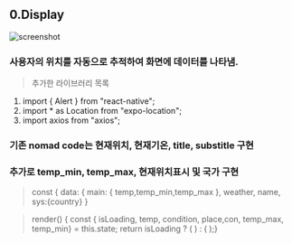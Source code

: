 ## 0.Display
![screenshot](weather/screenshot.png)
### 사용자의 위치를 자동으로 추적하여 화면에 데이터를 나타냄.
> 추가한 라이브러리 목록
1. import { Alert } from "react-native";
2. import * as Location from "expo-location";
3. import axios from "axios";

### 기존 nomad code는 현재위치, 현재기온, title, substitle 구현
### 추가로 temp_min, temp_max, 현재위치표시 및 국가 구현
> const {
      data: {
        main: { temp,temp_min,temp_max },
        weather,
        name,
        sys:{country}
      }

>render() {
    const { isLoading, temp, condition, place,con, temp_max, temp_min} = this.state;
    return isLoading ? (
      <Loading />
    ) : (
      <Weather temp={Math.round(temp)} condition={condition} place={place} con={con}
      temp_max={Math.round(temp_max)} temp_min={Math.round(temp_min)}/>
    );}





